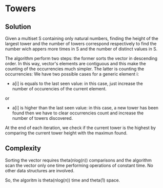 # Towers

## Solution

Given a multiset S containing only natural numbers, finding the height of the largest tower and the number of towers correspond respectively to find the number wich appers more times in S and the number of distinct values in S.

The algorithm perform two steps: the former sorts the vector in descending order. In this way, vector's elements are contiguous and this make the counting of the occurrencies much simpler.
The latter is counting the occurrencies: We have two possible cases for a generic element i:

* a[i] is equals to the last seen value: in this case, just increase the number of occurencies of the current element.

or

* a[i] is higher than the last seen value: in this case, a new tower has been found then we have to clear occurrencies count and increase the number of towers discovered.

At the end of each iteration, we check if the current tower is the highest by comparing the current tower height with the maximun found.

## Complexity

Sorting the vector requires theta(nlog(n)) comparisons and the algorithm scan the vector only one time performing operations of constant time.
No other data structures are involved.

So, the algoritm is theta(nlog(n)) time and theta(1) space.
